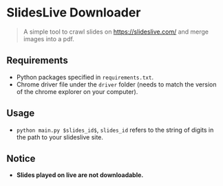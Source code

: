 # SlidesLive Downloader
> A simple tool to crawl slides on https://slideslive.com/ and merge images into
> a pdf.
## Requirements
- Python packages specified in `requirements.txt`.
- Chrome driver file under the `driver` folder (needs to match the version of
  the chrome explorer on your computer).
## Usage
- `python main.py $slides_id$`, `slides_id` refers to the string of digits in
  the path to your slideslive site.
## Notice
- **Slides played on live are not downloadable.**
